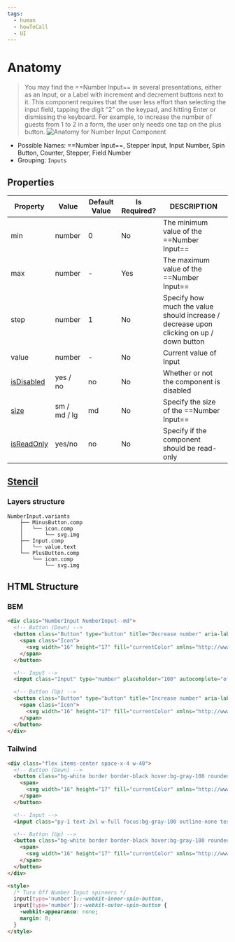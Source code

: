 ```yaml
---
tags:
  - human
  - howToCall
  - UI
---
```

# Anatomy
>You may find the ==Number Input== in several presentations, either as an Input, or a Label with increment and decrement buttons next to it. This component requires that the user less effort than selecting the input field, tapping the digit “2” on the keypad, and hitting Enter or dismissing the keyboard. For example, to increase the number of guests from 1 to 2 in a form, the user only needs one tap on the plus button.
![Anatomy for Number Input Component](https://ui-guideline-components.netlify.app/components/number-input/anatomy/desktop/images/number-input.png)
- Possible Names: ==Number Input==, Stepper Input, Input Number, Spin Button, Counter, Stepper, Field Number
- Grouping: `Inputs`

## Properties

| Property                                                                                        | Value        | Default Value | Is Required? | DESCRIPTION                                                                             |
| ----------------------------------------------------------------------------------------------- | ------------ | ------------- | ------------ | --------------------------------------------------------------------------------------- |
| min                                                                                             | number       | 0             | No           | The minimum value of the ==Number Input==                                               |
| max                                                                                             | number       | -             | Yes          | The maximum value of the ==Number Input==                                               |
| step                                                                                            | number       | 1             | No           | Specify how much the value should increase / decrease upon clicking on up / down button |
| value                                                                                           | number       | -             | No           | Current value of Input                                                                  |
| [isDisabled](https://www.figma.com/file/5JEAJqpoFd6UNe2L8geww0/Number-Input?node-id=901%3A671)  | yes / no     | no            | No           | Whether or not the component is disabled                                                |
| [size](https://www.figma.com/file/5JEAJqpoFd6UNe2L8geww0/Number-Input?node-id=1003%3A747)       | sm / md / lg | md            | No           | Specify the size of the ==Number Input==                                                |
| [isReadOnly](https://www.figma.com/file/5JEAJqpoFd6UNe2L8geww0/Number-Input?node-id=1003%3A691) | yes/no       | no            | No           | Specify if the component should be read-only                                            |


## [Stencil](https://www.figma.com/file/5JEAJqpoFd6UNe2L8geww0/Number-Input?node-id=799%3A122)
### Layers structure
```
NumberInput.variants
    ├── MinusButton.comp
    │   └── icon.comp
    │       └── svg.img
    ├── Input.comp
    │   └── value.text
    └── PlusButton.comp
        └── icon.comp
            └── svg.img
```

## HTML Structure
### BEM
```html
<div class="NumberInput NumberInput--md">
  <!-- Button (Down) -->
  <button class="Button" type="button" title="Decrease number" aria-label="Decrease number" tabindex="-1" aria-disabled="false">
    <span class="Icon">
      <svg width="16" height="17" fill="currentColor" xmlns="http://www.w3.org/2000/svg" focusable="false" aria-hidden="true" role="img"><path d="M14.389 7.667H1.61a.278.278 0 00-.278.277v1.112c0 .153.125.277.278.277H14.39a.278.278 0 00.278-.277V7.944a.278.278 0 00-.278-.277z" /></svg>
    </span>
  </button>

  <!-- Input -->
  <input class="Input" type="number" placeholder="100" autocomplete="off" role="spinbutton" aria-valuemin="1" aria-valuemax="100" aria-valuenow="25" value="25" />

  <!-- Button (Up) -->
  <button class="Button" type="button" title="Increase number" aria-label="Increase number" tabindex="-1" aria-disabled="false">
    <span class="Icon">
      <svg width="16" height="17" fill="currentColor" xmlns="http://www.w3.org/2000/svg" focusable="false" aria-hidden="true" role="img"><path d="M14.389 7.667H8.833V2.11a.278.278 0 00-.277-.278H7.444a.278.278 0 00-.277.278v5.556H1.61a.278.278 0 00-.278.277v1.112c0 .153.125.277.278.277h5.556v5.556c0 .153.124.278.277.278h1.112a.278.278 0 00.277-.278V9.333h5.556a.278.278 0 00.278-.277V7.944a.278.278 0 00-.278-.277z" /></svg>
    </span>
  </button>
</div>

```

### Tailwind
```html
<div class="flex items-center space-x-4 w-40">
  <!-- Button (Down) -->
  <button class="bg-white border border-black hover:bg-gray-100 rounded-full p-2" type="button" title="Decrease number" aria-label="Decrease number" tabindex="-1" aria-disabled="false">
    <span>
      <svg width="16" height="17" fill="currentColor" xmlns="http://www.w3.org/2000/svg" focusable="false" aria-hidden="true" role="img"><path d="M14.389 7.667H1.61a.278.278 0 00-.278.277v1.112c0 .153.125.277.278.277H14.39a.278.278 0 00.278-.277V7.944a.278.278 0 00-.278-.277z" /></svg>
    </span>
  </button>

  <!-- Input -->
  <input class="py-1 text-2xl w-full focus:bg-gray-100 outline-none text-center" type="number" placeholder="100" autocomplete="off" role="spinbutton" aria-valuemin="1" aria-valuemax="100" aria-valuenow="25" value="25" />

  <!-- Button (Up) -->
  <button class="bg-white border border-black hover:bg-gray-100 rounded-full p-2" type="button" title="Increase number" aria-label="Increase number" tabindex="-1" aria-disabled="false">
    <span>
      <svg width="16" height="17" fill="currentColor" xmlns="http://www.w3.org/2000/svg" focusable="false" aria-hidden="true" role="img"><path d="M14.389 7.667H8.833V2.11a.278.278 0 00-.277-.278H7.444a.278.278 0 00-.277.278v5.556H1.61a.278.278 0 00-.278.277v1.112c0 .153.125.277.278.277h5.556v5.556c0 .153.124.278.277.278h1.112a.278.278 0 00.277-.278V9.333h5.556a.278.278 0 00.278-.277V7.944a.278.278 0 00-.278-.277z" /></svg>
    </span>
  </button>
</div>

<style>
  /* Turn Off Number Input spinners */
  input[type='number']::-webkit-inner-spin-button,
  input[type='number']::-webkit-outer-spin-button {
    -webkit-appearance: none;
    margin: 0;
  }
</style>

```